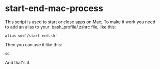 # start-end-mac-process
This script is used to start or close apps on Mac; 
To make it work you need to add an alias to your .bash_profile/.zshrc file, like this:
``` 
alias sd='/start-end.sh'
```
Then you can use it like this:
```
sd
```
And that's it.
